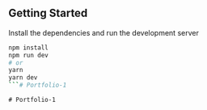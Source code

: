 ## Getting Started

Install the dependencies and run the development server

```bash
npm install
npm run dev
# or
yarn
yarn dev
```#   P o r t f o l i o - 1  
 #   P o r t f o l i o - 1  
 